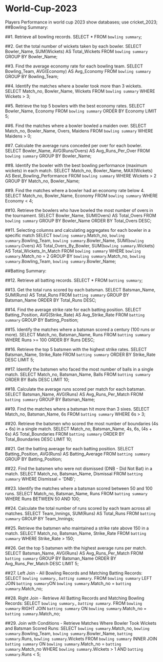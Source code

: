 # World-Cup-2023
Players Performance in world cup 2023
show databases;
use cricket_2023;
##Bowling Summary:

##1. Retrieve all bowling records.
SELECT * FROM `bowling summary`;

##2. Get the total number of wickets taken by each bowler.
SELECT Bowler_Name, SUM(Wickets) AS Total_Wickets
FROM `bowling summary`
GROUP BY Bowler_Name;

##3. Find the average economy rate for each bowling team.
SELECT Bowling_Team, AVG(Economy) AS Avg_Economy
FROM `bowling summary`
GROUP BY Bowling_Team;

##4. Identify the matches where a bowler took more than 3 wickets.
SELECT Match_no, Bowler_Name, Wickets
FROM `bowling summary`
WHERE Wickets > 3;

##5. Retrieve the top 5 bowlers with the best economy rates.
SELECT Bowler_Name, Economy
FROM `bowling summary`
ORDER BY Economy
LIMIT 5;

##6. Find the matches where a bowler bowled a maiden over.
SELECT Match_no, Bowler_Name, Overs, Maidens
FROM `bowling summary`
WHERE Maidens > 0;

##7. Calculate the average runs conceded per over for each bowler.
SELECT Bowler_Name, AVG(Runs/Overs) AS Avg_Runs_Per_Over
FROM `bowling summary`
GROUP BY Bowler_Name;

##8. Identify the bowler with the best bowling performance (maximum wickets) in each match.
SELECT Match_no, Bowler_Name, MAX(Wickets) AS Best_Bowling_Performance
FROM `bowling summary`
WHERE Wickets > 2
GROUP BY Match_no, Bowler_Name;

##9. Find the matches where a bowler had an economy rate below 4.
SELECT Match_no, Bowler_Name, Economy
FROM `bowling summary`
WHERE Economy < 4;

##10. Retrieve the bowlers who have bowled the most number of overs in the tournament.
SELECT Bowler_Name, SUM(Overs) AS Total_Overs
FROM `bowling summary`
GROUP BY Bowler_Name
ORDER BY Total_Overs DESC;

##11. Selecting columns and calculating aggregates for each bowler in a specific match
SELECT 
    `bowling summary`.Match_no,
    `bowling summary`.Bowling_Team,
    `bowling summary`.Bowler_Name,
    SUM(`bowling summary`.Overs) AS Total_Overs_By_Bowler,
    SUM(`bowling summary`.Wickets) AS Total_Wickets_In_Match
FROM 
    `bowling summary`
WHERE 
    `bowling summary`.Match_no = 2
GROUP BY 
    `bowling summary`.Match_no, `bowling summary`.Bowling_Team, `bowling summary`.Bowler_Name;

##Batting Summary:

##12. Retrieve all batting records.
SELECT * FROM `batting summary`;

##13. Get the total runs scored by each batsman.
SELECT Batsman_Name, SUM(Runs) AS Total_Runs
FROM `batting summary`
GROUP BY Batsman_Name
ORDER BY Total_Runs DESC; 

##14. Find the average strike rate for each batting position.
SELECT Batting_Position, AVG(Strike_Rate) AS Avg_Strike_Rate
FROM `batting summary`
GROUP BY Batting_Position;

##15. Identify the matches where a batsman scored a century (100 runs or more).
SELECT Match_no, Batsman_Name, Runs
FROM `batting summary`
WHERE Runs >= 100
ORDER BY Runs DESC;

##16. Retrieve the top 5 batsmen with the highest strike rates.
SELECT Batsman_Name, Strike_Rate
FROM `batting summary`
ORDER BY Strike_Rate DESC
LIMIT 5;

##17. Identify the batsmen who faced the most number of balls in a single match.
SELECT Match_no, Batsman_Name, Balls
FROM `batting summary`
ORDER BY Balls DESC
LIMIT 10;

##18. Calculate the average runs scored per match for each batsman.
SELECT Batsman_Name, AVG(Runs) AS Avg_Runs_Per_Match
FROM `batting summary`
GROUP BY Batsman_Name;

##19. Find the matches where a batsman hit more than 3 sixes.
SELECT Match_no, Batsman_Name, 6s
FROM `batting summary`
WHERE 6s > 3;

##20. Retrieve the batsmen who scored the most number of boundaries (4s + 6s) in a single match.
SELECT Match_no, Batsman_Name, 4s, 6s, (4s + 6s) AS Total_Boundaries
FROM `batting summary`
ORDER BY Total_Boundaries DESC
LIMIT 10;

##21. Get the batting average for each batting position.
SELECT Batting_Position, AVG(Runs) AS Batting_Average
FROM `batting summary`
GROUP BY Batting_Position;

##22. Find the batsmen who were not dismissed (DNB - Did Not Bat) in a match.
SELECT Match_no, Batsman_Name, Dismissal
FROM `batting summary`
WHERE Dismissal = 'DNB';

##23. Identify the matches where a batsman scored between 50 and 100 runs.
SELECT Match_no, Batsman_Name, Runs
FROM `batting summary`
WHERE Runs BETWEEN 50 AND 100;

##24. Calculate the total number of runs scored by each team across all matches.
SELECT Team_Innings, SUM(Runs) AS Total_Runs
FROM `batting summary`
GROUP BY Team_Innings;

##25. Retrieve the batsmen who maintained a strike rate above 150 in a match.
SELECT Match_no, Batsman_Name, Strike_Rate
FROM `batting summary`
WHERE Strike_Rate > 150;

##26. Get the top 5 batsmen with the highest average runs per match.
SELECT Batsman_Name, AVG(Runs) AS Avg_Runs_Per_Match
FROM `batting summary`
GROUP BY Batsman_Name
ORDER BY Avg_Runs_Per_Match DESC
LIMIT 5;


##27. Left Join - All Bowling Records and Matching Batting Records:
SELECT `bowling summary`.*, `batting summary`.*
FROM `bowling summary`
LEFT JOIN `batting summary`ON `bowling summary`.Match_no = `batting summary`.Match_no;

##28. Right Join - Retrieve All Batting Records and Matching Bowling Records:
SELECT `bowling summary`.*, `batting summary`.*
FROM `bowling summary`
RIGHT JOIN `batting summary` ON `bowling summary`.Match_no = `batting summary`.Match_no;

##29. Join with Conditions - Retrieve Matches Where Bowler Took Wickets and Batsman Scored Runs:
SELECT `bowling summary`.Match_no, `bowling summary`.Bowling_Team, `bowling summary`.Bowler_Name, `batting summary`.Runs, `bowling summary`.Wickets
FROM `bowling summary`
INNER JOIN `batting summary` ON `bowling summary`.Match_no = `batting summary`.Match_no
WHERE `bowling summary`.Wickets > 1 AND `batting summary`.Runs < 5;

